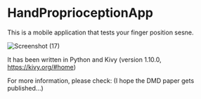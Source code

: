 # HandProprioceptionApp

This is a mobile application that tests your finger position sesne.

![Screenshot (17)](https://user-images.githubusercontent.com/8701529/70078003-87d85b80-15c7-11ea-9b25-e05358c60380.png)

It has been written in Python and Kivy (version 1.10.0, https://kivy.org/#home)

For more information, please check: (I hope the DMD paper gets published...)
